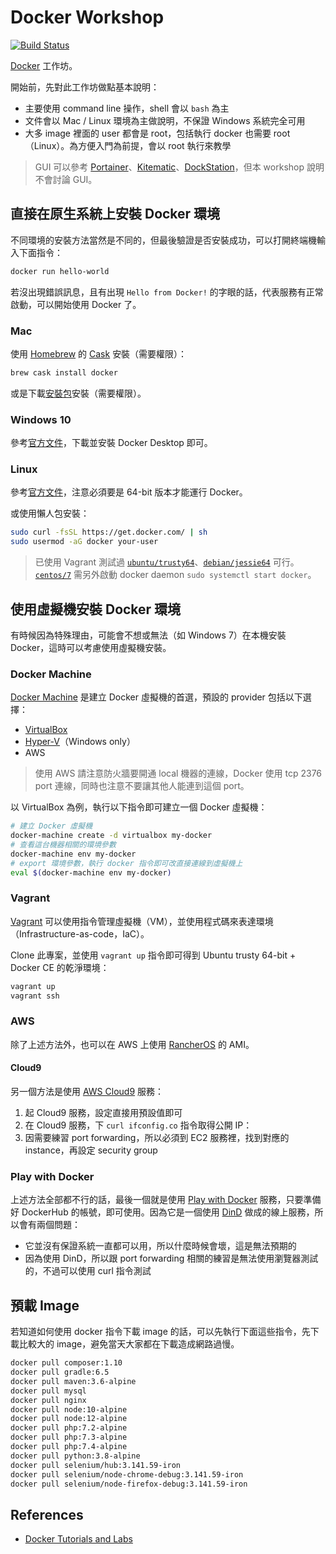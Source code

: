 # Docker Workshop

[![Build Status](https://travis-ci.com/104corp/docker-workshop.svg?branch=master)](https://travis-ci.com/104corp/docker-workshop)

[Docker](https://www.docker.com/) 工作坊。

開始前，先對此工作坊做點基本說明：

* 主要使用 command line 操作，shell 會以 `bash` 為主
* 文件會以 Mac / Linux 環境為主做說明，不保證 Windows 系統完全可用
* 大多 image 裡面的 user 都會是 root，包括執行 docker 也需要 root（Linux）。為方便入門為前提，會以 root 執行來教學

> GUI 可以參考 [Portainer](https://www.portainer.io/)、[Kitematic](https://kitematic.com/)、[DockStation](https://dockstation.io/)，但本 workshop 說明不會討論 GUI。

## 直接在原生系統上安裝 Docker 環境

不同環境的安裝方法當然是不同的，但最後驗證是否安裝成功，可以打開終端機輸入下面指令：

```bash
docker run hello-world
```

若沒出現錯誤訊息，且有出現 `Hello from Docker!` 的字眼的話，代表服務有正常啟動，可以開始使用 Docker 了。

### Mac

使用 [Homebrew](https://docs.brew.sh/Installation) 的 [Cask](https://github.com/Homebrew/homebrew-cask) 安裝（需要權限）：

```bash
brew cask install docker
```

或是下載[安裝包](https://hub.docker.com/editions/community/docker-ce-desktop-mac)安裝（需要權限）。

### Windows 10

參考[官方文件](https://docs.docker.com/docker-for-windows/)，下載並安裝 Docker Desktop 即可。

### Linux

參考[官方文件](https://docs.docker.com/install/)，注意必須要是 64-bit 版本才能運行 Docker。

或使用懶人包安裝：

```bash
sudo curl -fsSL https://get.docker.com/ | sh
sudo usermod -aG docker your-user
```

> 已使用 Vagrant 測試過 [`ubuntu/trusty64`](https://app.vagrantup.com/ubuntu/boxes/trusty64)、[`debian/jessie64`](https://app.vagrantup.com/debian/boxes/jessie64) 可行。[`centos/7`](https://app.vagrantup.com/centos/boxes/7) 需另外啟動 docker daemon `sudo systemctl start docker`。

## 使用虛擬機安裝 Docker 環境

有時候因為特殊理由，可能會不想或無法（如 Windows 7）在本機安裝 Docker，這時可以考慮使用虛擬機安裝。

### Docker Machine

[Docker Machine](https://docs.docker.com/machine/) 是建立 Docker 虛擬機的首選，預設的 provider 包括以下選擇：

* [VirtualBox](https://docs.docker.com/machine/drivers/virtualbox/)
* [Hyper-V](https://docs.docker.com/machine/drivers/hyper-v/)（Windows only）
* AWS

> 使用 AWS 請注意防火牆要開通 local 機器的連線，Docker 使用 tcp 2376 port 連線，同時也注意不要讓其他人能連到這個 port。

以 VirtualBox 為例，執行以下指令即可建立一個 Docker 虛擬機：

```bash
# 建立 Docker 虛擬機
docker-machine create -d virtualbox my-docker
# 查看這台機器相關的環境參數
docker-machine env my-docker
# export 環境參數，執行 docker 指令即可改直接連線到虛擬機上
eval $(docker-machine env my-docker)
```

### Vagrant

[Vagrant](https://www.vagrantup.com/) 可以使用指令管理虛擬機（VM），並使用程式碼來表達環境（Infrastructure-as-code，IaC）。

Clone 此專案，並使用 `vagrant up` 指令即可得到 Ubuntu trusty 64-bit + Docker CE 的乾淨環境：

```bash
vagrant up
vagrant ssh
```

### AWS

除了上述方法外，也可以在 AWS 上使用 [RancherOS](https://github.com/rancher/os) 的 AMI。

#### Cloud9

另一個方法是使用 [AWS Cloud9](https://aws.amazon.com/tw/cloud9/) 服務：

1.  起 Cloud9 服務，設定直接用預設值即可
2.  在 Cloud9 服務，下 `curl ifconfig.co` 指令取得公開 IP：
3.  因需要練習 port forwarding，所以必須到 EC2 服務裡，找到對應的 instance，再設定 security group

### Play with Docker

上述方法全部都不行的話，最後一個就是使用 [Play with Docker](https://labs.play-with-docker.com/) 服務，只要準備好 DockerHub 的帳號，即可使用。因為它是一個使用 [DinD](https://hub.docker.com/_/docker/) 做成的線上服務，所以會有兩個問題：

* 它並沒有保證系統一直都可以用，所以什麼時候會壞，這是無法預期的
* 因為使用 DinD，所以跟 port forwarding 相關的練習是無法使用瀏覽器測試的，不過可以使用 curl 指令測試

## 預載 Image

若知道如何使用 docker 指令下載 image 的話，可以先執行下面這些指令，先下載比較大的 image，避免當天大家都在下載造成網路過慢。

```bash
docker pull composer:1.10
docker pull gradle:6.5
docker pull maven:3.6-alpine
docker pull mysql
docker pull nginx
docker pull node:10-alpine
docker pull node:12-alpine
docker pull php:7.2-alpine
docker pull php:7.3-alpine
docker pull php:7.4-alpine
docker pull python:3.8-alpine
docker pull selenium/hub:3.141.59-iron
docker pull selenium/node-chrome-debug:3.141.59-iron
docker pull selenium/node-firefox-debug:3.141.59-iron
```

## References

* [Docker Tutorials and Labs](https://github.com/docker/labs)
